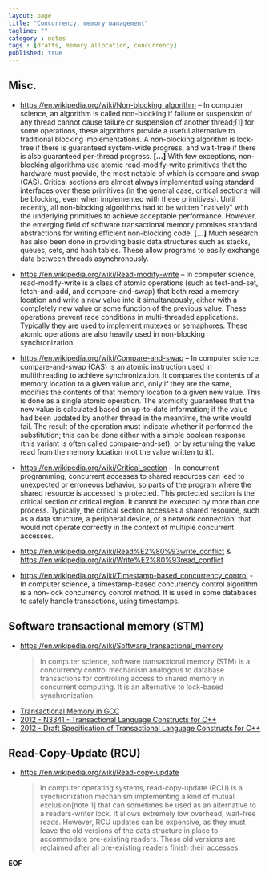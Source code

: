 ```yaml
---
layout: page
title: "Concurrency, memory management"
tagline: ""
category : notes
tags : [drafts, memory allocation, concurrency]
published: true
---
```


## Misc.

* <https://en.wikipedia.org/wiki/Non-blocking_algorithm> &ndash; In computer science, an algorithm is called non-blocking if failure or suspension of any thread cannot cause failure or suspension of another thread;[1] for some operations, these algorithms provide a useful alternative to traditional blocking implementations. A non-blocking algorithm is lock-free if there is guaranteed system-wide progress, and wait-free if there is also guaranteed per-thread progress. __[...]__ With few exceptions, non-blocking algorithms use atomic read-modify-write primitives that the hardware must provide, the most notable of which is compare and swap (CAS). Critical sections are almost always implemented using standard interfaces over these primitives (in the general case, critical sections will be blocking, even when implemented with these primitives). Until recently, all non-blocking algorithms had to be written "natively" with the underlying primitives to achieve acceptable performance. However, the emerging field of software transactional memory promises standard abstractions for writing efficient non-blocking code. __[...]__ Much research has also been done in providing basic data structures such as stacks, queues, sets, and hash tables. These allow programs to easily exchange data between threads asynchronously.

* <https://en.wikipedia.org/wiki/Read-modify-write> &ndash; In computer science, read-modify-write is a class of atomic operations (such as test-and-set, fetch-and-add, and compare-and-swap) that both read a memory location and write a new value into it simultaneously, either with a completely new value or some function of the previous value. These operations prevent race conditions in multi-threaded applications. Typically they are used to implement mutexes or semaphores. These atomic operations are also heavily used in non-blocking synchronization.

* <https://en.wikipedia.org/wiki/Compare-and-swap> &ndash; In computer science, compare-and-swap (CAS) is an atomic instruction used in multithreading to achieve synchronization. It compares the contents of a memory location to a given value and, only if they are the same, modifies the contents of that memory location to a given new value. This is done as a single atomic operation. The atomicity guarantees that the new value is calculated based on up-to-date information; if the value had been updated by another thread in the meantime, the write would fail. The result of the operation must indicate whether it performed the substitution; this can be done either with a simple boolean response (this variant is often called compare-and-set), or by returning the value read from the memory location (not the value written to it).

* <https://en.wikipedia.org/wiki/Critical_section> &ndash; In concurrent programming, concurrent accesses to shared resources can lead to unexpected or erroneous behavior, so parts of the program where the shared resource is accessed is protected. This protected section is the critical section or critical region. It cannot be executed by more than one process. Typically, the critical section accesses a shared resource, such as a data structure, a peripheral device, or a network connection, that would not operate correctly in the context of multiple concurrent accesses.

* <https://en.wikipedia.org/wiki/Read%E2%80%93write_conflict> & <https://en.wikipedia.org/wiki/Write%E2%80%93read_conflict>

* <https://en.wikipedia.org/wiki/Timestamp-based_concurrency_control> - In computer science, a timestamp-based concurrency control algorithm is a non-lock concurrency control method. It is used in some databases to safely handle transactions, using timestamps.



## Software transactional memory (STM)

* <https://en.wikipedia.org/wiki/Software_transactional_memory>
  > In computer science, software transactional memory (STM) is a concurrency control mechanism analogous to database transactions for controlling access to shared memory in concurrent computing. It is an alternative to lock-based synchronization.
* [Transactional Memory in GCC](https://gcc.gnu.org/wiki/TransactionalMemory)
* [2012 - N3341 - Transactional Language Constructs for C++](http://www.open-std.org/jtc1/sc22/wg21/docs/papers/2012/n3341.pdf)
* [2012 - Draft Specification of Transactional Language Constructs for C++](https://3f993110-a-62cb3a1a-s-sites.googlegroups.com/site/tmforcplusplus/C%2B%2BTransactionalConstructs-1.1.pdf)


## Read-Copy-Update (RCU)

* <https://en.wikipedia.org/wiki/Read-copy-update>
  > In computer operating systems, read-copy-update (RCU) is a synchronization mechanism implementing a kind of mutual exclusion[note 1] that can sometimes be used as an alternative to a readers-writer lock. It allows extremely low overhead, wait-free reads. However, RCU updates can be expensive, as they must leave the old versions of the data structure in place to accommodate pre-existing readers. These old versions are reclaimed after all pre-existing readers finish their accesses.


__EOF__
